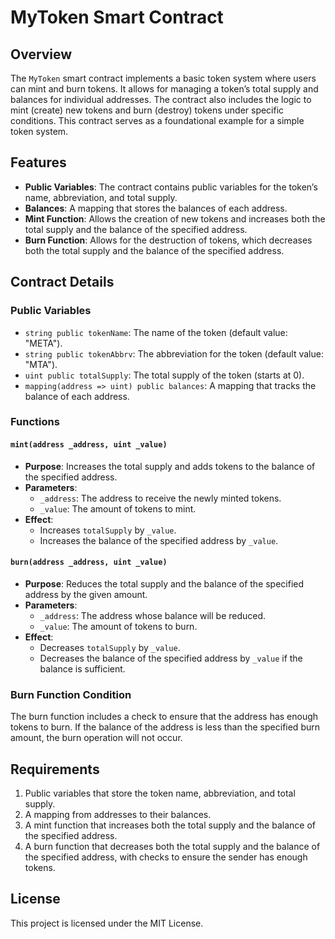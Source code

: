 # MyToken Smart Contract

## Overview
The `MyToken` smart contract implements a basic token system where users can mint and burn tokens. It allows for managing a token’s total supply and balances for individual addresses. The contract also includes the logic to mint (create) new tokens and burn (destroy) tokens under specific conditions. This contract serves as a foundational example for a simple token system.

## Features
- **Public Variables**: The contract contains public variables for the token’s name, abbreviation, and total supply.
- **Balances**: A mapping that stores the balances of each address.
- **Mint Function**: Allows the creation of new tokens and increases both the total supply and the balance of the specified address.
- **Burn Function**: Allows for the destruction of tokens, which decreases both the total supply and the balance of the specified address.

## Contract Details

### Public Variables
- `string public tokenName`: The name of the token (default value: "META").
- `string public tokenAbbrv`: The abbreviation for the token (default value: "MTA").
- `uint public totalSupply`: The total supply of the token (starts at 0).
- `mapping(address => uint) public balances`: A mapping that tracks the balance of each address.

### Functions

#### `mint(address _address, uint _value)`
- **Purpose**: Increases the total supply and adds tokens to the balance of the specified address.
- **Parameters**:
  - `_address`: The address to receive the newly minted tokens.
  - `_value`: The amount of tokens to mint.
- **Effect**: 
  - Increases `totalSupply` by `_value`.
  - Increases the balance of the specified address by `_value`.

#### `burn(address _address, uint _value)`
- **Purpose**: Reduces the total supply and the balance of the specified address by the given amount.
- **Parameters**:
  - `_address`: The address whose balance will be reduced.
  - `_value`: The amount of tokens to burn.
- **Effect**:
  - Decreases `totalSupply` by `_value`.
  - Decreases the balance of the specified address by `_value` if the balance is sufficient.

### Burn Function Condition
The burn function includes a check to ensure that the address has enough tokens to burn. If the balance of the address is less than the specified burn amount, the burn operation will not occur.

## Requirements
1. Public variables that store the token name, abbreviation, and total supply.
2. A mapping from addresses to their balances.
3. A mint function that increases both the total supply and the balance of the specified address.
4. A burn function that decreases both the total supply and the balance of the specified address, with checks to ensure the sender has enough tokens.
   
## License
This project is licensed under the MIT License.
